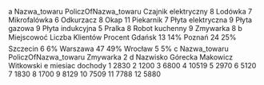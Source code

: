 a
Nazwa_towaru	PoliczOfNazwa_towaru
Czajnik elektryczny	8
Lodówka	7
Mikrofalówka	6
Odkurzacz	8
Okap	11
Piekarnik	7
Płyta elektryczna	9
Płyta gazowa	9
Płyta indukcyjna	5
Pralka	8
Robot kuchenny	9
Zmywarka	8
b
Miejscowoć	Liczba Klientów	Procent
Gdańsk	13	14%
Poznań	24	25%
Szczecin	6	6%
Warszawa	47	49%
Wrocław	5	5%
c
Nazwa_towaru	PoliczOfNazwa_towaru
Zmywarka	2
d
Nazwisko
Górecka
Makowicz
Witkowski
e
miesiac	dochody
1	2830
2	1200
3	6800
4	10519
5	2970
6	5120
7	1830
8	1700
9	8129
10	7509
11	7788
12	5880
